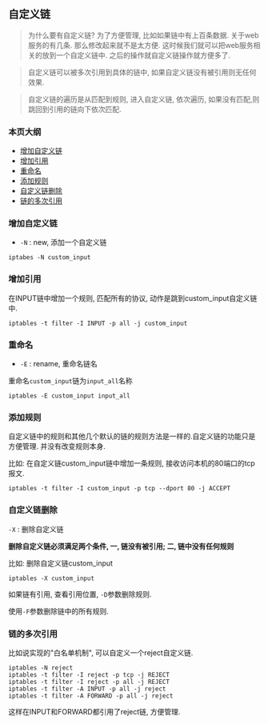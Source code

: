 ## 自定义链

> 为什么要有自定义链? 
为了方便管理, 比如如果链中有上百条数据. 关于web服务的有几条. 那么修改起来就不是太方便. 这时候我们就可以把web服务相关的放到一个自定义链中. 之后的操作就自定义链操作就方便多了.

>自定义链可以被多次引用到具体的链中, 如果自定义链没有被引用则无任何效果. 

>自定义链的遍历是从匹配到规则, 进入自定义链, 依次遍历, 如果没有匹配,则跳回到引用的链向下依次匹配.


### 本页大纲

* [增加自定义链](#增加自定义链)
* [增加引用](#增加引用)
* [重命名](#重命名)
* [添加规则](#添加规则)
* [自定义链删除](#自定义链删除)
* [链的多次引用](#链的多次引用)


### 增加自定义链

* `-N` : new, 添加一个自定义链

```
iptabes -N custom_input
```


### 增加引用

在INPUT链中增加一个规则, 匹配所有的协议, 动作是跳到custom_input自定义链中.

```
iptables -t filter -I INPUT -p all -j custom_input
```

### 重命名

* `-E` : rename, 重命名链名

重命名`custom_input`链为`input_all`名称
```
iptables -E custom_input input_all
```

### 添加规则

自定义链中的规则和其他几个默认的链的规则方法是一样的.自定义链的功能只是方便管理. 并没有改变规则本身.

比如: 在自定义链custom_input链中增加一条规则, 接收访问本机的80端口的tcp报文.
```
iptables -t filter -I custom_input -p tcp --dport 80 -j ACCEPT
```


### 自定义链删除

`-X` : 删除自定义链

**删除自定义链必须满足两个条件, 一, 链没有被引用; 二, 链中没有任何规则**

比如: 删除自定义链custom_input

```
iptables -X custom_input
```

如果链有引用, 查看引用位置, `-D`参数删除规则. 

使用`-F`参数删除链中的所有规则.


### 链的多次引用

比如说实现的"白名单机制", 可以自定义一个reject自定义链. 

```
iptables -N reject
iptables -t filter -I reject -p tcp -j REJECT
iptables -t filter -I reject -p all -j REJECT
iptables -t filter -A INPUT -p all -j reject
iptables -t filter -A FORWARD -p all -j reject
```

这样在INPUT和FORWARD都引用了reject链, 方便管理.